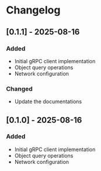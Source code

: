 # Changelog

## [0.1.1] - 2025-08-16
### Added
- Initial gRPC client implementation
- Object query operations
- Network configuration

### Changed
- Update the documentations

## [0.1.0] - 2025-08-16
### Added
- Initial gRPC client implementation
- Object query operations
- Network configuration
